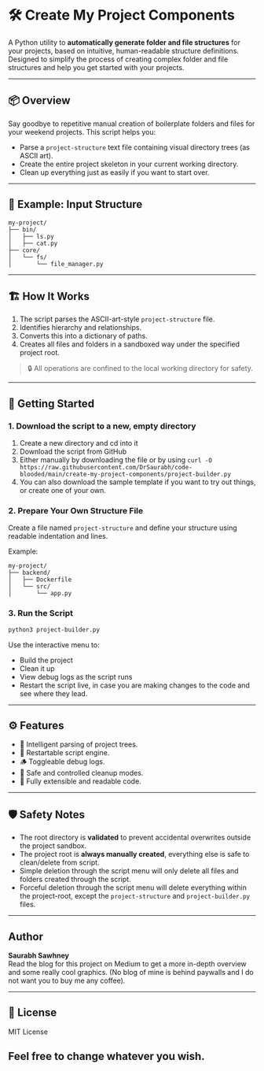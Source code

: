 # 🛠️ Create My Project Components

A Python utility to **automatically generate folder and file structures** for your projects, based on intuitive, human-readable structure definitions. Designed to simplify the process of creating complex folder and file structures and help you get started with your projects.

---

## 📦 Overview

Say goodbye to repetitive manual creation of boilerplate folders and files for your weekend projects. This script helps you:

- Parse a `project-structure` text file containing visual directory trees (as ASCII art).
- Create the entire project skeleton in your current working directory.
- Clean up everything just as easily if you want to start over.

---

## 🧱 Example: Input Structure

```
my-project/
├── bin/
│   ├── ls.py
│   ├── cat.py
├── core/
│   └── fs/
│       └── file_manager.py
```

---

## 🏗️ How It Works

1. The script parses the ASCII-art-style `project-structure` file.
2. Identifies hierarchy and relationships.
3. Converts this into a dictionary of paths.
4. Creates all files and folders in a sandboxed way under the specified project root.

> 🔒 All operations are confined to the local working directory for safety.

---

## 🚀 Getting Started

### 1. Download the script to a new, empty directory

1. Create a new directory and cd into it
1. Download the script from GitHub
1. Either manually by downloading the file or by using `curl -O https://raw.githubusercontent.com/DrSaurabh/code-blooded/main/create-my-project-components/project-builder.py`
1. You can also download the sample template if you want to try out things, or create one of your own.


### 2. Prepare Your Own Structure File

Create a file named `project-structure` and define your structure using readable indentation and lines.

Example:
```
my-project/
├── backend/
│   ├── Dockerfile
│   └── src/
│       └── app.py
```

### 3. Run the Script

```bash
python3 project-builder.py
```

Use the interactive menu to:
- Build the project
- Clean it up
- View debug logs as the script runs
- Restart the script live, in case you are making changes to the code and see where they lead. 

---

## ⚙️ Features

- 🧠 Intelligent parsing of project trees.
- 🔁 Restartable script engine.
- 🪵 Toggleable debug logs.
- 🧹 Safe and controlled cleanup modes.
- 🔧 Fully extensible and readable code.

---

## 🛡️ Safety Notes

- The root directory is **validated** to prevent accidental overwrites outside the project sandbox.
- The project root is **always manually created**, everything else is safe to clean/delete from script.
- Simple deletion through the script menu will only delete all files and folders created through the script.
- Forceful deletion through the script menu will delete everything within the project-root, except the `project-structure` and `project-builder.py` files.
---

## Author

**Saurabh Sawhney**  
Read the blog for this project on Medium to get a more in-depth overview and some really cool graphics.
(No blog of mine is behind paywalls and I do not want you to buy me any coffee).

---

## 📄 License

MIT License

Feel free to change whatever you wish.
---

